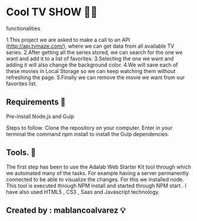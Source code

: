 
# Cool TV SHOW :movie_camera::mag_right:

functionalities

1.This project we are asked to make a call to an API (http://api.tvmaze.com/), where we can get data from all available TV series. 
2.After getting all the series stored, we can search for the one we want and add it to a list of favorites. 
3.Selecting the one we want and adding it will also change the background color.
4.We will save each of these movies in Local Storage so we can keep watching them without refreshing the page.
5.Finally we can remove the movie we want from our favorites list.


## Requirements :rocket:

Pre-install Node.js and Gulp

Steps to follow:
Clone the repository on your computer.
Enter in your terminal the command npm install to install the Gulp dependencies.


## Tools. :hammer:


The first step has been to use the Adalab Web Starter Kit tool through which we automated many of the tasks. For example having a server permanently connected to be able to visualize the changes. For this we installed node.
This tool is executed through NPM install and started through NPM start .
I have also used HTML5 , CS3 , Saas and Javascript technology.

      

## Created by : mablancoalvarez  :bulb:
